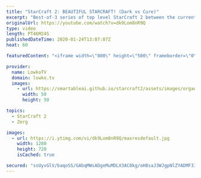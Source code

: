 ```yaml
---
title: "StarCraft 2: BEAUTIFUL STARCRAFT! (Dark vs Cure)"
excerpt: "Best-of-3 series of top level StarCraft 2 between the current World Champion Dark and the strongest up-and-coming player Cure. A sick series of Zerg versus Terran where both players play what is considered to be a classical style of StarCraft 2 focused around Marine Marauder Medivac and Mutalisks Zerglings"
originalUrl: https://youtube.com/watch?v=dk9Lom8nR9Q
type: video
length: PT46M24S
publishedDateTime: 2020-01-24T13:07:07Z
heat: 60

featuredContent: "<iframe width=\"800\" height=\"500\" frameborder=\"0\" src=\"https://www.youtube.com/embed/dk9Lom8nR9Q\" allow=\"accelerometer; autoplay; encrypted-media; gyroscope; picture-in-picture\" allowfullscreen></iframe>"

provider:
  name: LowkoTV
  domain: lowko.tv
  images:
    - url: https://smartableai.github.io/starcraft2/assets/images/organizations/lowko.tv-50x50.jpg
      width: 50
      height: 50

topics:
  - StarCraft 2
  - Zerg

images:
  - url: https://i.ytimg.com/vi/dk9Lom8nR9Q/maxresdefault.jpg
    width: 1280
    height: 720
    isCached: true

secured: "ssUyvGlV/baqoSS/GAbqMWsADgeMuMDLX3AC0kg/oH8saJ3WJgpNlZYADMF3I+IIi581k7y/WDi4MsxwUZfyaw26PxZkMXGHZ+Kr/9g+VsqJGNXEEbCWpxG7PnyJoYJiviSQW6YdRnMhsfcW+q49dCfvWZOuMjzzdwH7DxiY99S46yGhvAAY6Wha1lRHF+z6xHuL9eQ19CpUIwa8MGvKMVfN+IJwSrPbxu+PS64FAMWH5nuwyGHn9PgwKl3hIyw7QwtUjr9zYsXtA08l1IKAvJa5ILnbNS2SsXAXhys+zk4VhOqns00El7JC+YsVZAJ8LtFFZnyqQ2PBI7f0zMrXSLrzP2IuE6pzuxXzHFST55xeYBuiYXSFln1m4nB98rH/HkFqPc0z6fgYc8tcvJ4FgsE7AbViXDeHsh54qniDqoFHutd/6oa41Mf2ULkbHb/x;vd7pgwQQnIEc8o5jzjX2rg=="
---
```


